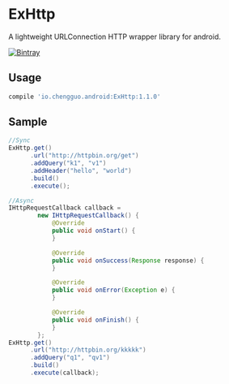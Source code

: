 # ExHttp

A lightweight URLConnection HTTP wrapper library for android.

[![Bintray](https://img.shields.io/bintray/v/fingerart/maven/ExHttp.svg)](https://bintray.com/fingerart/maven/ExHttp)

## Usage

```groovy
compile 'io.chengguo.android:ExHttp:1.1.0'
```

## Sample

``` java
//Sync
ExHttp.get()
      .url("http://httpbin.org/get")
      .addQuery("k1", "v1")
      .addHeader("hello", "world")
      .build()
      .execute();

//Async
IHttpRequestCallback callback = 
        new IHttpRequestCallback() {
            @Override
            public void onStart() {
            }

            @Override
            public void onSuccess(Response response) {
            }

            @Override
            public void onError(Exception e) {
            }

            @Override
            public void onFinish() {
            }
        };
ExHttp.get()
      .url("http://httpbin.org/kkkkk")
      .addQuery("q1", "qv1")
      .build()
      .execute(callback);
```